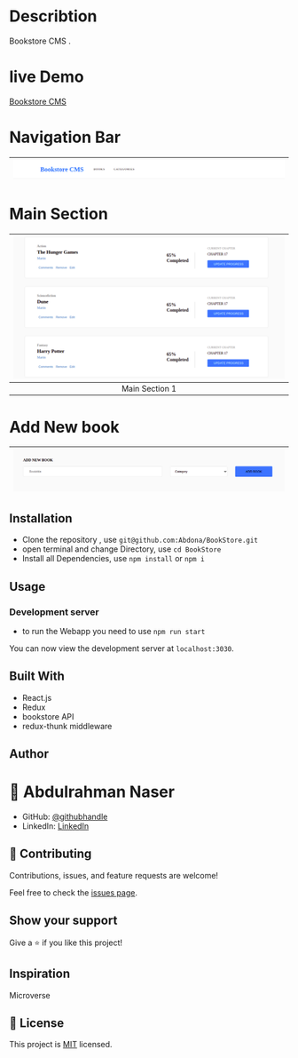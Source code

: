 # Describtion

Bookstore CMS .

# live Demo
 [Bookstore CMS]()

# Navigation Bar

| ![screenshot](./Navbar.png)|
| :------------: |

# Main Section

| ![screenshot](./mainsection.png)
| :------------: |
|  Main Section 1 |

# Add New book 

| ![screenshot](./addnewbook.png) |
| :------------: |

## Installation

- Clone the repository , use  `git@github.com:Abdona/BookStore.git` 
- open terminal and change Directory, use `cd BookStore`
- Install all Dependencies, use `npm install` or `npm i`

## Usage

### Development server
- to run the Webapp you need to use `npm run start`

You can now view the development server at `localhost:3030`.


## Built With

- React.js
- Redux
- bookstore API
- redux-thunk middleware



## Author

# 👤 Abdulrahman Naser
- GitHub: [@githubhandle](https://github.com/Abdona)
- LinkedIn: [LinkedIn](https://www.linkedin.com/in/abdulrahman-nasser-2b7173131/)

## 🤝 Contributing

Contributions, issues, and feature requests are welcome!

Feel free to check the [issues page](https://github.com/Abdona/BookStore/issues).

## Show your support

Give a ⭐️ if you like this project!

## Inspiration
Microverse

## 📝 License

This project is [MIT]() licensed.